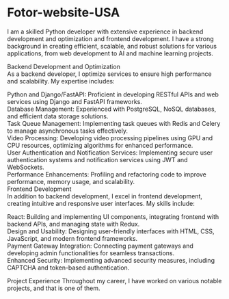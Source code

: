 # Fotor-website-USA
I am a skilled Python developer with extensive experience in backend development and optimization and frontend development. I have a strong background in creating efficient, scalable, and robust solutions for various applications, from web development to AI and machine learning projects.

Backend Development and Optimization
<br>
As a backend developer, I optimize services to ensure high performance and scalability. My expertise includes:
<br>

Python and Django/FastAPI: Proficient in developing RESTful APIs and web services using Django and FastAPI frameworks.
<br>
Database Management: Experienced with PostgreSQL, NoSQL databases, and efficient data storage solutions.
<br>
Task Queue Management: Implementing task queues with Redis and Celery to manage asynchronous tasks effectively.
<br>
Video Processing: Developing video processing pipelines using GPU and CPU resources, optimizing algorithms for enhanced performance.
<br>
User Authentication and Notification Services: Implementing secure user authentication systems and notification services using JWT and WebSockets.
<br>
Performance Enhancements: Profiling and refactoring code to improve performance, memory usage, and scalability.
<br>
Frontend Development
<br>
In addition to backend development, I excel in frontend development, creating intuitive and responsive user interfaces. My skills include:
<br>

React: Building and implementing UI components, integrating frontend with backend APIs, and managing state with Redux.
<br>
Design and Usability: Designing user-friendly interfaces with HTML, CSS, JavaScript, and modern frontend frameworks.
<br>
Payment Gateway Integration: Connecting payment gateways and developing admin functionalities for seamless transactions.
<br>
Enhanced Security: Implementing advanced security measures, including CAPTCHA and token-based authentication.
<be>


Project Experience
Throughout my career, I have worked on various notable projects, and that is one of them. 
